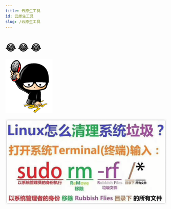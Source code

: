 ```yaml
---
title: 云原生工具
id: 云原生工具
slug: /云原生工具
---
```


# 😂 😂  😂 

![readme](https://raw.githubusercontent.com/pptfz/picgo-images/master/img/readme.gif)




![iShot2020-10-28_15.06.18](https://raw.githubusercontent.com/pptfz/picgo-images/master/img/iShot2020-10-28_15.06.18.png)
